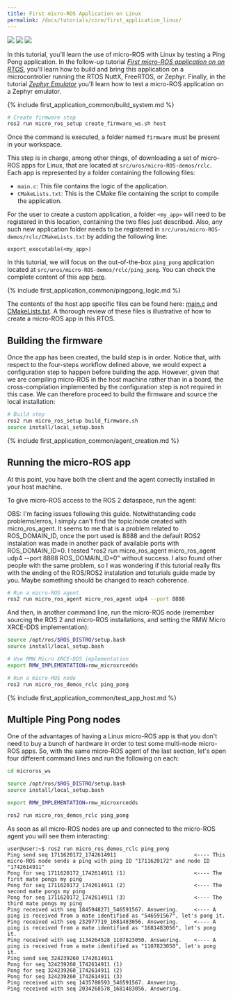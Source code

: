 ```yaml
---
title: First micro-ROS Application on Linux
permalink: /docs/tutorials/core/first_application_linux/
---
```


<img src="https://img.shields.io/badge/Written_for-Humble-green" style="display:inline"/> <img src="https://img.shields.io/badge/Tested_on-Rolling-green" style="display:inline"/> <img src="https://img.shields.io/badge/Tested_on-Iron-green" style="display:inline"/>

In this tutorial, you’ll learn the use of micro-ROS with Linux by testing a Ping Pong application.
In the follow-up tutorial [*First micro-ROS application on an RTOS*](/docs/tutorials/core/first_application_rtos/),
you'll learn how to build and bring this application on a microcontroller running the RTOS NuttX, FreeRTOS, or Zephyr.
Finally, in the tutorial [*Zephyr Emulator*](/docs/tutorials/core/zephyr_emulator/) you'll learn how to test
a micro-ROS application on a Zephyr emulator.

{% include first_application_common/build_system.md %}

```bash
# Create firmware step
ros2 run micro_ros_setup create_firmware_ws.sh host
```

Once the command is executed, a folder named `firmware` must be present in your workspace.

This step is in charge, among other things, of downloading a set of micro-ROS apps for Linux, that are located at
`src/uros/micro-ROS-demos/rclc`.
Each app is represented by a folder containing the following files:

* `main.c`: This file contains the logic of the application.
* `CMakeLists.txt`: This is the CMake file containing the script to compile the application.

For the user to create a custom application, a folder `<my_app>` will need to be registered in this location,
containing the two files just described.
Also, any such new application folder needs to be registered in
`src/uros/micro-ROS-demos/rclc/CMakeLists.txt` by adding the following line:

```
export_executable(<my_app>)
```

In this tutorial, we will focus on the out-of-the-box `ping_pong` application located at
`src/uros/micro-ROS-demos/rclc/ping_pong`.
You can check the complete content of this app
[here](https://github.com/micro-ROS/micro-ROS-demos/tree/humble/rclc/ping_pong).

{% include first_application_common/pingpong_logic.md %}

The contents of the host app specific files can be found here:
[main.c](https://github.com/micro-ROS/micro-ROS-demos/blob/humble/rclc/ping_pong/main.c) and
[CMakeLists.txt](https://github.com/micro-ROS/micro-ROS-demos/blob/humble/rclc/ping_pong/CMakeLists.txt).
A thorough review of these files is illustrative of how to create a micro-ROS app in this RTOS.

## Building the firmware

Once the app has been created, the build step is in order.
Notice that, with respect to the four-steps workflow delined above, we would expect a configuration step to happen
before building the app. However, given that we are compiling micro-ROS in the host machine rather than in a board,
the cross-compilation implemented by the configuration step is not required in this case.
We can therefore proceed to build the firmware and source the local installation:

```bash
# Build step
ros2 run micro_ros_setup build_firmware.sh
source install/local_setup.bash
```
{% include first_application_common/agent_creation.md %}

## Running the micro-ROS app

At this point, you have both the client and the agent correctly installed in your host machine.

To give micro-ROS access to the ROS 2 dataspace, run the agent:

OBS: I'm facing issues following this guide. Notwithstanding code problems/erros, I simply can't find the topic/node created with micro_ros_agent. It seems to me that is a problem related to ROS_DOMAIN_ID, once the port used is 8888 and the default ROS2 instalation was made in another pack of available ports with ROS_DOMAIN_ID=0. I tested "ros2 run micro_ros_agent micro_ros_agent udp4 --port 8888 ROS_DOMAIN_ID=0" without success. I also found other people with the same problem, so I was wondering if this tutorial really fits with the ending of the ROS/ROS2 instalation and toturials guide made by you. Maybe something should be changed to reach coherence.

```bash
# Run a micro-ROS agent
ros2 run micro_ros_agent micro_ros_agent udp4 --port 8888
```

And then, in another command line, run the micro-ROS node (remember sourcing the ROS 2 and micro-ROS installations, and setting the RMW Micro XRCE-DDS implementation):

```bash
source /opt/ros/$ROS_DISTRO/setup.bash
source install/local_setup.bash

# Use RMW Micro XRCE-DDS implementation
export RMW_IMPLEMENTATION=rmw_microxrcedds

# Run a micro-ROS node
ros2 run micro_ros_demos_rclc ping_pong
```

{% include first_application_common/test_app_host.md %}

## Multiple Ping Pong nodes

One of the advantages of having a Linux micro-ROS app is that you don't need to buy a bunch of hardware in order to
test some multi-node micro-ROS apps.
So, with the same micro-ROS agent of the last section, let's open four different command lines and run the following on
each:

```bash
cd microros_ws

source /opt/ros/$ROS_DISTRO/setup.bash
source install/local_setup.bash

export RMW_IMPLEMENTATION=rmw_microxrcedds

ros2 run micro_ros_demos_rclc ping_pong
```

As soon as all micro-ROS nodes are up and connected to the micro-ROS agent you will see them interacting:

```
user@user:~$ ros2 run micro_ros_demos_rclc ping_pong
Ping send seq 1711620172_1742614911                         <---- This micro-ROS node sends a ping with ping ID "1711620172" and node ID "1742614911"
Pong for seq 1711620172_1742614911 (1)                      <---- The first mate pongs my ping
Pong for seq 1711620172_1742614911 (2)                      <---- The second mate pongs my ping
Pong for seq 1711620172_1742614911 (3)                      <---- The third mate pongs my ping
Ping received with seq 1845948271_546591567. Answering.     <---- A ping is received from a mate identified as "546591567", let's pong it.
Ping received with seq 232977719_1681483056. Answering.     <---- A ping is received from a mate identified as "1681483056", let's pong it.
Ping received with seq 1134264528_1107823050. Answering.    <---- A ping is received from a mate identified as "1107823050", let's pong it.
Ping send seq 324239260_1742614911
Pong for seq 324239260_1742614911 (1)
Pong for seq 324239260_1742614911 (2)
Pong for seq 324239260_1742614911 (3)
Ping received with seq 1435780593_546591567. Answering.
Ping received with seq 2034268578_1681483056. Answering.
```
